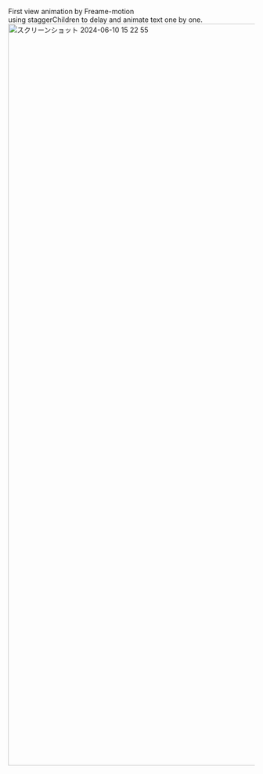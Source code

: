 First view animation by Freame-motion<br>
using staggerChildren to delay and animate text one by one.
<img width="1512" alt="スクリーンショット 2024-06-10 15 22 55" src="https://github.com/Arilifecom/animatedTextStaggerChildren/assets/97996784/7ca39810-82cd-4d12-87a7-d6e6a920ddae">
